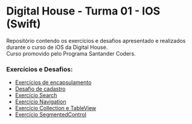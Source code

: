 # Digital House - Turma 01 - IOS (Swift)
Repositório contendo os exercícios e desafios apresentado e realizados durante o curso de iOS da Digital House.<br/>
Curso promovido pelo Programa Santander Coders.<br/>

### Exercícios e Desafios:
* [Exercícios de encapsulamento](https://github.com/msaidel/ExerciciosDigitalHouse/tree/master/Encapsulamento)
* [Desafio de cadastro](https://github.com/msaidel/ExerciciosDigitalHouse/tree/master/DesafioCadastro)
* [Exercício Search](https://github.com/msaidel/ExerciciosDigitalHouse/tree/master/ExercicioSearch)
* [Exercício Navigation](https://github.com/msaidel/ExerciciosDigitalHouse/tree/master/ExercicioNavigation)
* [Exercício Collection e TableView](https://github.com/msaidel/ExerciciosDigitalHouse/tree/master/Entrega_TableView_CollectionView)
* [Exercício SegmentedControl](https://github.com/msaidel/ExerciciosDigitalHouse/tree/master/ExSegmentedControl)



